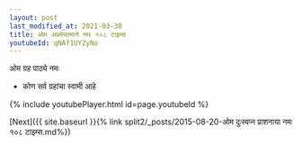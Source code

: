```yaml
---
layout: post
last_modified_at: 2021-03-30
title: ओम अप्रमेयात्माने नमः १०८ टाइम्स
youtubeId: qNAf1UYZyNo
---
```

 
 
 ओम ग्रह पाठ्ये नमः  
 
 -  कोण सर्व ग्रहांचा स्वामी आहे 
 
  
 
  
 
 
 
 
 
 


{% include youtubePlayer.html id=page.youtubeId %}
 
[Next]({{ site.baseurl }}{% link  split2/_posts/2015-08-20-ओम दुःस्वप्न प्राशनाया नमः १०८ टाइम्स.md%})
 
